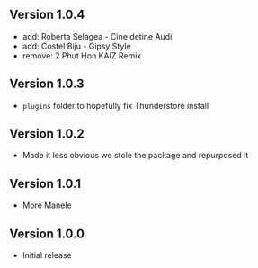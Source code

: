## Version 1.0.4

- add: Roberta Selagea - Cine detine Audi
- add: Costel Biju - Gipsy Style
- remove: 2 Phut Hon KAIZ Remix

## Version 1.0.3

- `plugins` folder to hopefully fix Thunderstore install

## Version 1.0.2

- Made it less obvious we stole the package and repurposed it

## Version 1.0.1 

- More Manele

## Version 1.0.0

- Initial release